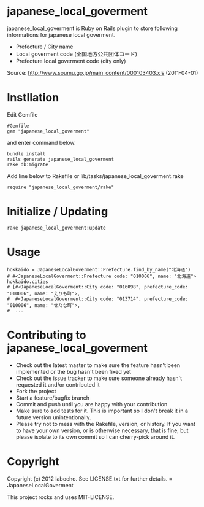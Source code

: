 # japanese\_local\_goverment

japanese\_local\_goverment is Ruby on Rails plugin to store following informations for japanese local goverment.

  * Prefecture / City name
  * Local goverment code (全国地方公共団体コード)
  * Prefecture local goverment code (city only)

Source: http://www.soumu.go.jp/main_content/000103403.xls (2011-04-01)

# Instllation

Edit Gemfile

    #Gemfile
    gem "japanese_local_goverment"

and enter command below.

    bundle install
    rails generate japanese_local_goverment
    rake db:migrate

Add line below to Rakefile or lib/tasks/japanese_local_goverment.rake

    require "japanese_local_goverment/rake"

# Initialize / Updating

    rake japanese_local_goverment:update

# Usage

    hokkaido = JapaneseLocalGoverment::Prefecture.find_by_name("北海道")
    # #<JapaneseLocalGoverment::Prefecture code: "010006", name: "北海道">
    hokkaido.cities
    # [#<JapaneseLocalGoverment::City code: "016098", prefecture_code: "010006", name: "えりも町">,
    #  #<JapaneseLocalGoverment::City code: "013714", prefecture_code: "010006", name: "せたな町">,
    #  ...

# Contributing to japanese\_local\_goverment

* Check out the latest master to make sure the feature hasn't been implemented or the bug hasn't been fixed yet
* Check out the issue tracker to make sure someone already hasn't requested it and/or contributed it
* Fork the project
* Start a feature/bugfix branch
* Commit and push until you are happy with your contribution
* Make sure to add tests for it. This is important so I don't break it in a future version unintentionally.
* Please try not to mess with the Rakefile, version, or history. If you want to have your own version, or is otherwise necessary, that is fine, but please isolate to its own commit so I can cherry-pick around it.

# Copyright

Copyright (c) 2012 labocho. See LICENSE.txt for
further details.
= JapaneseLocalGoverment

This project rocks and uses MIT-LICENSE.
